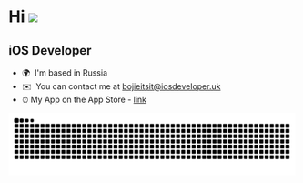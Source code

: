   
Hi ![](https://user-images.githubusercontent.com/18350557/176309783-0785949b-9127-417c-8b55-ab5a4333674e.gif)
===========================================================================================================================================

iOS Developer
-------------
 
* 🌍  I'm based in Russia
* ✉️  You can contact me at [bojieitsit@iosdeveloper.uk](mailto:bojieitsit@iosdeveloper.uk)
* ⏰  My App on the App Store - [link](https://apps.apple.com/app/study-timer-pomodoro-focus/id6745689760)

<picture>
  <source media="(prefers-color-scheme: dark)" srcset="https://github.com/bojieitsit/bojieitsit/blob/output/dist/github-contribution-grid-snake-dark.svg" />
  <source media="(prefers-color-scheme: light)" srcset="https://github.com/bojieitsit/bojieitsit/blob/output/dist/github-contribution-grid-snake.svg" />
  <img alt="GitHub Snake" src="https://github.com/bojieitsit/bojieitsit/blob/output/dist/github-contribution-grid-snake.svg" />
</picture>
